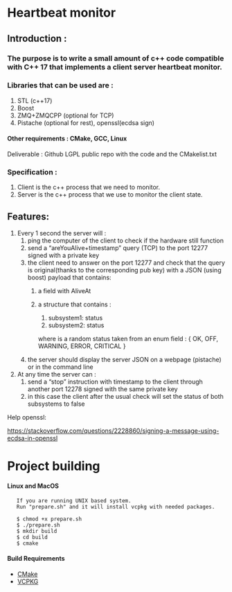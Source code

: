 # Heartbeat monitor

## Introduction :

### The purpose is to write a small amount of c++ code compatible with C++ 17 that implements a client server heartbeat monitor.

### Libraries that can be used are :
1. STL (c++17)
1. Boost
1. ZMQ+ZMQCPP (optional for TCP)
1. Pistache (optional for rest), openssl(ecdsa sign)


#### Other requirements : CMake, GCC, Linux
Deliverable :
Github LGPL public repo with the code and the CMakelist.txt

### Specification :

1. Client is the c++ process that we need to monitor.
1. Server is the c++ process that we use to monitor the client state.


## Features:
1. Every 1 second the server will :
    1. ping the computer of the client to check if the hardware still function
    1. send a “areYouAlive+timestamp” query (TCP) to the port 12277 signed with a private key
    1. the client need to answer on the port 12277 and check that the query is original(thanks to the corresponding pub key) with a JSON (using boost) payload that contains:
        1.	a field with AliveAt<timestamp>
        1.	a structure that contains :
            1. subsystem1: status
            1. subsystem2: status

	        where <status> is a random status taken from an enum field : { OK, OFF, WARNING, ERROR, CRITICAL }
    1. the server should display the server JSON on a webpage (pistache) or in the command line
1. At any time the server can :
    1. send a “stop” instruction with timestamp to the client through another port 12278 signed with the same private key
    1. in this case the client after the usual check will set the status of both subsystems to false


Help openssl:

https://stackoverflow.com/questions/2228860/signing-a-message-using-ecdsa-in-openssl


# Project building
   
   #### Linux and MacOS
       If you are running UNIX based system. 
       Run "prepare.sh" and it will install vcpkg with needed packages.
       
       $ chmod +x prepare.sh
       $ ./prepare.sh
       $ mkdir build
       $ cd build
       $ cmake 
           
#### Build Requirements
- [CMake](https://cmake.org/)
- [VCPKG](https://github.com/microsoft/vcpkg)
